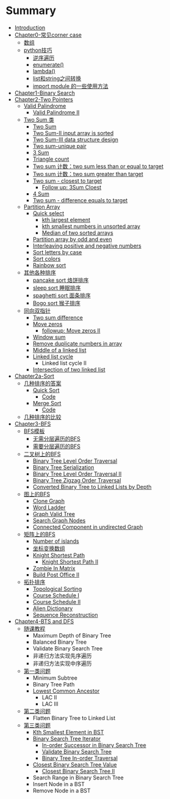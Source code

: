 # Summary

* [Introduction](README.md)
* [Chapter0-常见corner case](chapter1.md)
  * [数组](chapter1/shu-zu.md)
  * [python技巧](chapter1/pythonji-qiao.md)
    * [逆序遍历](chapter1/pythonji-qiao/ni-xu-bian-li.md)
    * [enumerate\(\)](chapter1/pythonji-qiao/enumerate.md)
    * [lambda\(\)](chapter1/pythonji-qiao/lambda.md)
    * [list和string之间转换](chapter1/pythonji-qiao/listhe-string-zhi-jian-zhuan-huan.md)
    * [import module 的一些使用方法](chapter1/pythonji-qiao/import-module-de-yi-xie-shi-yong-fang-fa.md)
* [Chapter1-Binary Search](chapter1-binary-search.md)
* [Chapter2-Two Pointers](chapter2-two-pointers.md)
  * [Valid Palindrome](chapter2-two-pointers/valid-palindrome.md)
    * [Valid Palindrome II](chapter2-two-pointers/valid-palindrome/valid-palindrome-ii.md)
  * [Two Sum 类](chapter2-two-pointers/two-sum-lei.md)
    * [Two Sum](chapter2-two-pointers/two-sum-lei/two-sum.md)
    * [Two Sum-II input array is sorted](chapter2-two-pointers/two-sum-lei/two-sum-input-array-is-sorted.md)
    * [Two Sum-III data structure design](chapter2-two-pointers/two-sum-lei/two-sum-data-structure-design.md)
    * [Two sum-unique pair](chapter2-two-pointers/two-sum-lei/two-sum-unique-pair.md)
    * [3 Sum](chapter2-two-pointers/two-sum-lei/3-sum.md)
    * [Triangle count](chapter2-two-pointers/two-sum-lei/triangle-count.md)
    * [Two sum 计数：two sum less than or equal to target](chapter2-two-pointers/two-sum-lei/two-sum-ji-shu-ff1a-two-sum-less-than-or-equal-to-target.md)
    * [Two sum 计数：two sum greater than target](chapter2-two-pointers/two-sum-lei/two-sum-ji-shu-ff1a-two-sum-greaterthan-target.md)
    * [Two sum - closest to target](chapter2-two-pointers/two-sum-lei/two-sum-closest-to-target.md)
      * [Follow up: 3Sum Cloest](chapter2-two-pointers/two-sum-lei/two-sum-closest-to-target/follow-up-3sum-cloest.md)
    * [4 Sum](chapter2-two-pointers/two-sum-lei/4-sum.md)
    * [Two sum - difference equals to target](chapter2-two-pointers/two-sum-lei/two-sum-difference-equals-to-target.md)
  * [Partition Array](chapter2-two-pointers/partition-array.md)
    * [Quick select](chapter2-two-pointers/partition-array/quick-select.md)
      * [kth largest element](chapter2-two-pointers/partition-array/quick-select/kth-largest-element.md)
      * [kth smallest numbers in unsorted array](chapter2-two-pointers/partition-array/quick-select/kth-smallest-numbers-in-unsorted-array.md)
      * [Median of two sorted arrays](chapter2-two-pointers/partition-array/quick-select/median-of-two-sorted-array.md)
    * [Partition array by odd and even](chapter2-two-pointers/partition-array/partition-array-by-odd-and-even.md)
    * [Interleaving positive and negative numbers](chapter2-two-pointers/partition-array/interleaving-positive-and-negative-numbers.md)
    * [Sort letters by case](chapter2-two-pointers/partition-array/sort-letters-by-case.md)
    * [Sort colors](chapter2-two-pointers/partition-array/sort-colors.md)
    * [Rainbow sort](chapter2-two-pointers/partition-array/rainbow-sort.md)
  * [其他各种排序](chapter2-two-pointers/qi-ta-ge-zhong-pai-xu.md)
    * [pancake sort 烙饼排序](chapter2-two-pointers/qi-ta-ge-zhong-pai-xu/pancake-sort-luo-bing-pai-xu.md)
    * [sleep sort 睡眠排序](chapter2-two-pointers/qi-ta-ge-zhong-pai-xu/sleep-sort-shui-mian-pai-xu.md)
    * [spaghetti sort 面条排序](chapter2-two-pointers/qi-ta-ge-zhong-pai-xu/spaghetti-sort-mian-tiao-pai-xu.md)
    * [Bogo sort 猴子排序](chapter2-two-pointers/qi-ta-ge-zhong-pai-xu/bogo-sort-hou-zi-pai-xu.md)
  * [同向双指针](chapter2-two-pointers/tong-xiang-shuang-zhi-zhen.md)
    * [Two sum difference](chapter2-two-pointers/tong-xiang-shuang-zhi-zhen/two-sum-difference.md)
    * [Move zeros](chapter2-two-pointers/tong-xiang-shuang-zhi-zhen/move-zeros.md)
      * [followup: Move zeros II](chapter2-two-pointers/tong-xiang-shuang-zhi-zhen/move-zeros/followupmove-zero-ii.md)
    * [Window sum](chapter2-two-pointers/tong-xiang-shuang-zhi-zhen/window-sum.md)
    * [Remove duplicate numbers in array](chapter2-two-pointers/tong-xiang-shuang-zhi-zhen/remove-duplicate-numbers-in-array.md)
    * [Middle of a linked list](chapter2-two-pointers/tong-xiang-shuang-zhi-zhen/middle-of-a-linked-list.md)
    * [Linked list cycle](chapter2-two-pointers/tong-xiang-shuang-zhi-zhen/linked-list-cycle.md)
      * Linked list cycle II
    * [Intersection of two linked list](chapter2-two-pointers/tong-xiang-shuang-zhi-zhen/intersection-of-two-linked-list.md)
* [Chapter2a-Sort](chapter2a-sort.md)
  * [几种排序的答案](chapter2a-sort/ji-zhong-pai-xu-de-da-an.md)
    * [Quick Sort](chapter2a-sort/ji-zhong-pai-xu-de-da-an/quick-sort.md)
      * [Code](chapter2a-sort/ji-zhong-pai-xu-de-da-an/quick-sort/code.md)
    * [Merge Sort](chapter2a-sort/ji-zhong-pai-xu-de-da-an/merge-sort.md)
      * [Code](chapter2a-sort/ji-zhong-pai-xu-de-da-an/merge-sort/code.md)
  * [几种排序的比较](chapter2a-sort/ji-zhong-pai-xu-de-bi-jiao.md)
* [Chapter3-BFS](chapter3-bfs.md)
  * [BFS模板](chapter3-bfs/bfsmo-ban.md)
    * [无需分层遍历的BFS](chapter3-bfs/bfsmo-ban/wu-xu-fen-ceng-bian-li-de-bfs.md)
    * [需要分层遍历的BFS](chapter3-bfs/bfsmo-ban/xu-yao-fen-ceng-bian-li-de-bfs.md)
  * [二叉树上的BFS](chapter3-bfs/er-cha-shu-shang-de-bfs.md)
    * [Binary Tree Level Order Traversal](chapter3-bfs/er-cha-shu-shang-de-bfs/binary-tree-level-order-traversal.md)
    * [Binary Tree Serialization ](chapter3-bfs/er-cha-shu-shang-de-bfs/binary-tree-serialization.md)
    * [Binary Tree Level Order Traversal II](chapter3-bfs/er-cha-shu-shang-de-bfs/binary-tree-level-order-traversal-ii.md)
    * [Binary Tree Zigzag Order Traversal ](chapter3-bfs/er-cha-shu-shang-de-bfs/binary-tree-zigzag-order-traversal.md)
    * [Converted Binary Tree to Linked Lists by Depth](chapter3-bfs/er-cha-shu-shang-de-bfs/converted-binary-tree-to-linked-lists-by-depth.md)
  * [图上的BFS](chapter3-bfs/tu-shang-de-bfs.md)
    * [Clone Graph](chapter3-bfs/tu-shang-de-bfs/clone-graph.md)
    * [Word Ladder](chapter3-bfs/tu-shang-de-bfs/word-ladder.md)
    * [Graph Valid Tree](chapter3-bfs/tu-shang-de-bfs/graph-valid-tree.md)
    * [Search Graph Nodes](chapter3-bfs/tu-shang-de-bfs/search-graph-nodes.md)
    * [Connected Component in undirected Graph](chapter3-bfs/tu-shang-de-bfs/connected-component-in-undirected-graph.md)
  * [矩阵上的BFS](chapter3-bfs/ju-zhen-shang-de-bfs.md)
    * [Number of islands](chapter3-bfs/ju-zhen-shang-de-bfs/number-of-islands.md)
    * [坐标变换数组](chapter3-bfs/ju-zhen-shang-de-bfs/zuo-biao-bian-huan-shu-zu.md)
    * [Knight Shortest Path](chapter3-bfs/ju-zhen-shang-de-bfs/knight-shortest-path.md)
      * [Knight Shortest Path II](chapter3-bfs/ju-zhen-shang-de-bfs/knight-shortest-path/knight-shortest-path-ii.md)
    * [Zombie In Matrix](chapter3-bfs/ju-zhen-shang-de-bfs/zombie-in-matrix.md)
    * [Build Post Office II ](chapter3-bfs/ju-zhen-shang-de-bfs/build-post-office-ii.md)
  * [拓扑排序](chapter3-bfs/tuo-pu-pai-xu.md)
    * [Topological Sorting](chapter3-bfs/tuo-pu-pai-xu/topological-sorting.md)
    * [Course Schedule I ](chapter3-bfs/tuo-pu-pai-xu/course-schedule-i.md)
    * [Course Schedule II](chapter3-bfs/tuo-pu-pai-xu/course-schedule-ii.md)
    * [Alien Dictionary ](chapter3-bfs/tuo-pu-pai-xu/alien-dictionary.md)
    * [Sequence Reconstruction ](chapter3-bfs/tuo-pu-pai-xu/sequence-reconstruction.md)
* [Chapter4-BTS and DFS](chapter4-bts-and-dfs.md)
  * [随课教程](chapter4-bts-and-dfs/sui-ke-jiao-cheng.md)
    * Maximum Depth of Binary Tree
    * Balanced Binary Tree
    * Validate Binary Search Tree
    * 非递归方法实现先序遍历
    * 非递归方法实现中序遍历
  * [第一类问题](chapter4-bts-and-dfs/di-yi-lei-wen-ti.md)
    * Minimum Subtree
    * Binary Tree Path
    * [Lowest Common Ancestor](chapter4-bts-and-dfs/di-yi-lei-wen-ti/lowest-common-ancestor.md)
      * LAC II
      * LAC III
  * [第二类问题](chapter4-bts-and-dfs/di-er-lei-wen-ti.md)
    * Flatten Binary Tree to Linked List
  * [第三类问题](chapter4-bts-and-dfs/di-san-lei-wen-ti.md)
    * [Kth Smallest Element in BST](chapter4-bts-and-dfs/di-san-lei-wen-ti/kth-smallest-element-in-bst.md)
    * [Binary Search Tree Iterator](chapter4-bts-and-dfs/di-san-lei-wen-ti/binary-search-tree-iterator.md)
      * [In-order Successor in Binary Search Tree](chapter4-bts-and-dfs/di-san-lei-wen-ti/binary-search-tree-iterator/in-order-successor-in-binary-search-tree.md)
      * [Validate Binary Search Tree](chapter4-bts-and-dfs/di-san-lei-wen-ti/binary-search-tree-iterator/validate-binary-search-tree.md)
      * [Binary Tree In-order Traversal](chapter4-bts-and-dfs/di-san-lei-wen-ti/binary-search-tree-iterator/binary-tree-in-order-traversal.md)
    * [Closest Binary Search Tree Value](chapter4-bts-and-dfs/di-san-lei-wen-ti/closest-binary-search-tree-value.md)
      * [Closest Binary Search Tree II](chapter4-bts-and-dfs/di-san-lei-wen-ti/closest-binary-search-tree-value/closest-binary-search-tree-ii.md)
    * Search Range in Binary Search Tree
    * Insert Node in a BST
    * Remove Node in a BST

